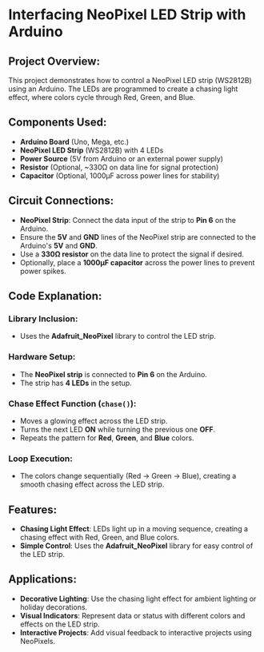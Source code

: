 # Interfacing NeoPixel LED Strip with Arduino

## Project Overview:
This project demonstrates how to control a NeoPixel LED strip (WS2812B) using an Arduino. The LEDs are programmed to create a chasing light effect, where colors cycle through Red, Green, and Blue.

## Components Used:
- **Arduino Board** (Uno, Mega, etc.)
- **NeoPixel LED Strip** (WS2812B) with 4 LEDs
- **Power Source** (5V from Arduino or an external power supply)
- **Resistor** (Optional, ~330Ω on data line for signal protection)
- **Capacitor** (Optional, 1000µF across power lines for stability)

## Circuit Connections:
- **NeoPixel Strip**: Connect the data input of the strip to **Pin 6** on the Arduino.
- Ensure the **5V** and **GND** lines of the NeoPixel strip are connected to the Arduino's **5V** and **GND**.
- Use a **330Ω resistor** on the data line to protect the signal if desired.
- Optionally, place a **1000µF capacitor** across the power lines to prevent power spikes.

## Code Explanation:
### Library Inclusion:
- Uses the **Adafruit_NeoPixel** library to control the LED strip.

### Hardware Setup:
- The **NeoPixel strip** is connected to **Pin 6** on the Arduino.
- The strip has **4 LEDs** in the setup.

### Chase Effect Function (`chase()`):
- Moves a glowing effect across the LED strip.
- Turns the next LED **ON** while turning the previous one **OFF**.
- Repeats the pattern for **Red**, **Green**, and **Blue** colors.

### Loop Execution:
- The colors change sequentially (Red → Green → Blue), creating a smooth chasing effect across the LED strip.

## Features:
- **Chasing Light Effect**: LEDs light up in a moving sequence, creating a chasing effect with Red, Green, and Blue colors.
- **Simple Control**: Uses the **Adafruit_NeoPixel** library for easy control of the LED strip.

## Applications:
- **Decorative Lighting**: Use the chasing light effect for ambient lighting or holiday decorations.
- **Visual Indicators**: Represent data or status with different colors and effects on the LED strip.
- **Interactive Projects**: Add visual feedback to interactive projects using NeoPixels.
